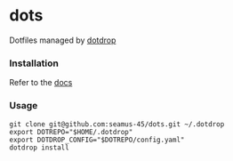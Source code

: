 # dots
Dotfiles managed by [dotdrop][1]

### Installation
Refer to the [docs][2]

[1]: https://dotdrop.readthedocs.io/
[2]: https://dotdrop.readthedocs.io/en/latest/installation/

### Usage
```
git clone git@github.com:seamus-45/dots.git ~/.dotdrop
export DOTREPO="$HOME/.dotdrop"
export DOTDROP_CONFIG="$DOTREPO/config.yaml"
dotdrop install
```
